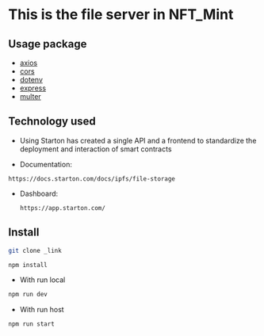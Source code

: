 # This is the file server in NFT_Mint

## Usage package

- [axios](https://www.npmjs.com/package/axios)
- [cors](https://www.npmjs.com/package/cors)
- [dotenv](https://www.npmjs.com/package/dotenv)
- [express](https://www.npmjs.com/package/express)
- [multer](https://www.npmjs.com/package/multer)

## Technology used

- Using Starton has created a single API and a frontend to standardize the deployment and interaction of smart contracts

- Documentation:

`https://docs.starton.com/docs/ipfs/file-storage`

- Dashboard:

  `https://app.starton.com/`

## Install

```bash
git clone _link
```

```bash
npm install
```

- With run local

```bash
npm run dev
```

- With run host

```bash
npm run start
```
